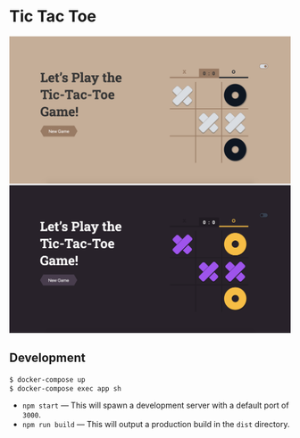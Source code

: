 # Tic Tac Toe

![Example of Tic-Tac-Toe Game Light Theme](media/Screenshot1.png)
![Example of Tic-Tac-Toe Game Dark Theme](media/Screenshot2.png)

## Development

```
$ docker-compose up
$ docker-compose exec app sh
```

- `npm start` — This will spawn a development server with a default port of `3000`.
- `npm run build` — This will output a production build in the `dist` directory.

